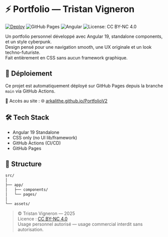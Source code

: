 # ⚡ Portfolio — Tristan Vigneron

[![Deploy](https://github.com/Arkalithe/PortfolioVigneronTristan/actions/workflows/deploy.yml/badge.svg)](https://github.com/Arkalithe/PortfolioVigneronTristan/actions/workflows/deploy.yml)
![GitHub Pages](https://img.shields.io/github/deployments/Arkalithe/PortfolioVigneronTristan/github-pages?label=pages&style=flat-square)
![Angular](https://img.shields.io/badge/angular-19-red?logo=angular&style=flat-square)
![License: CC BY-NC 4.0](https://img.shields.io/badge/license-CC--BY--NC%204.0-lightgrey.svg)

Un portfolio personnel développé avec Angular 19, standalone components, et un style cyberpunk.  
Design pensé pour une navigation smooth, une UX originale et un look techno-futuriste.  
Fait entièrement en CSS sans aucun framework graphique.

## 🚀 Déploiement

Ce projet est automatiquement déployé sur GitHub Pages depuis la branche `main` via GitHub Actions.

🔗 Accès au site :  🌐 [arkalithe.github.io/PortfolioV2](https://arkalithe.github.io/PortfolioV2/)


## 🛠️ Tech Stack

- Angular 19 Standalone
- CSS only (no UI lib/framework)
- GitHub Actions (CI/CD)
- GitHub Pages

## 📂 Structure

```bash
src/
│
├── app/
│   ├── components/
│   └── pages/
│  
└── assets/
```

> © Tristan Vigneron — 2025  
> Licence : [CC BY-NC 4.0](https://creativecommons.org/licenses/by-nc/4.0/)  
> Usage personnel autorisé — usage commercial interdit sans autorisation.